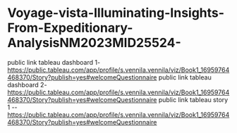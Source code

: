 # Voyage-vista-Illuminating-Insights-From-Expeditionary-AnalysisNM2023MID25524-
public link tableau dashboard 1-https://public.tableau.com/app/profile/s.vennila.vennila/viz/Book1_16959764468370/Story?publish=yes#welcomeQuestionnaire
public link tableau dashboard 2-https://public.tableau.com/app/profile/s.vennila.vennila/viz/Book1_16959764468370/Story?publish=yes#welcomeQuestionnaire
public link tableau story 1 --https://public.tableau.com/app/profile/s.vennila.vennila/viz/Book1_16959764468370/Story?publish=yes#welcomeQuestionnaire
